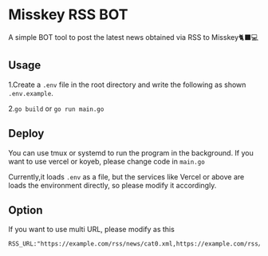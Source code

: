 # Misskey RSS BOT

A simple BOT tool to post the latest news obtained via RSS to Misskey🐈‍⬛💻

## Usage

1.Create a `.env` file in the root directory and write the following as shown `.env.example`.

2.`go build` or `go run main.go`

## Deploy

You can use tmux or systemd to run the program in the background.
If you want to use vercel or koyeb, please change code in `main.go`

Currently,it loads `.env` as a file, but the services like Vercel or above are loads the environment directly, so please modify it accordingly.

## Option

If you want to use multi URL, please modify as this

```dotenv
RSS_URL:"https://example.com/rss/news/cat0.xml,https://example.com/rss/news/cat1.xml,https://example.com/rss/news/cat2.xml"
```
